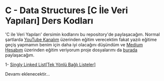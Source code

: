 # C - Data Structures [C İle Veri Yapıları] Ders Kodları
'C ile Veri Yapıları' dersimin kodlarını bu repository'de paylaşacağım.
Normal şartlarda <a href="https://www.youtube.com/watch?v=yl8eNFpIMVE">YouTube Kanalım</a> üzerinden eğitim verecektim fakat yazılı eğitime geçiş yapmamın benim için daha iyi olacağını düşündüm ve <a href="https://medium.com/@yasirsey">Medium Hesabım</a> üzerinden eğitim veriyorum proje dosyalarımı da <a href="https://github.com/yasirsey">burada</a> paylaşacağım.

<p>1- <a href="https://github.com/yasirsey/DataStructures/blob/master/SinglyLinkedList.c">Singly Linked List[Tek Yönlü Bağlı Listeler]</a> </p>

<p>Devamı eklenecektir...</p>
